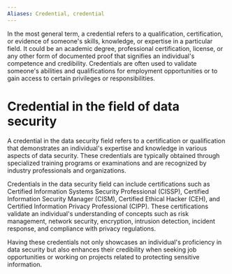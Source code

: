 ```yaml
---
Aliases: Credential, credential
---
```


In the most general term, a credential refers to a qualification, certification, or evidence of someone's skills, knowledge, or expertise in a particular field. It could be an academic degree, professional certification, license, or any other form of documented proof that signifies an individual's competence and credibility. Credentials are often used to validate someone's abilities and qualifications for employment opportunities or to gain access to certain privileges or responsibilities.

# Credential in the field of data security
A credential in the data security field refers to a certification or qualification that demonstrates an individual's expertise and knowledge in various aspects of data security. These credentials are typically obtained through specialized training programs or examinations and are recognized by industry professionals and organizations.

Credentials in the data security field can include certifications such as Certified Information Systems Security Professional (CISSP), Certified Information Security Manager (CISM), Certified Ethical Hacker (CEH), and Certified Information Privacy Professional (CIPP). These certifications validate an individual's understanding of concepts such as risk management, network security, encryption, intrusion detection, incident response, and compliance with privacy regulations.

Having these credentials not only showcases an individual's proficiency in data security but also enhances their credibility when seeking job opportunities or working on projects related to protecting sensitive information.